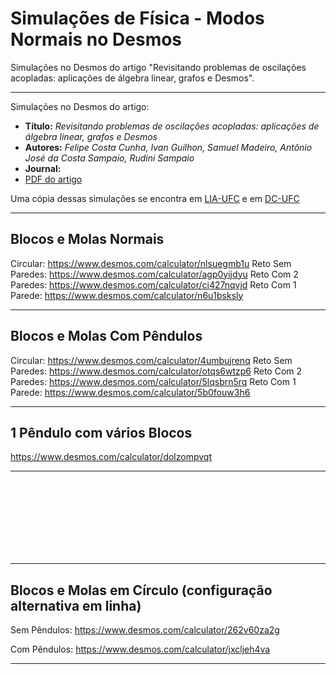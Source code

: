 # Simulações de Física - Modos Normais no Desmos
Simulações no Desmos do artigo "Revisitando problemas de oscilações acopladas: aplicações de álgebra linear, grafos e Desmos".

<hr>
Simulações no Desmos do artigo:
<ul>
<li><b>Título:</b> <i>Revisitando problemas de oscilações acopladas: aplicações de álgebra linear, grafos e Desmos</i></li>
<li><b>Autores:</b> <i>Felipe Costa Cunha, Ivan Guilhon, Samuel Madeiro, Antônio José da Costa Sampaio, Rudini Sampaio</i></li>
<li><b>Journal:</b> <i></i></li>
<li><a href="normal_modes.pdf">PDF do artigo</a></li>
</ul>

Uma cópia dessas simulações se encontra em [LIA-UFC](http://www.lia.ufc.br/~rudini/publ/normal_modes.htm) e em [DC-UFC](http://sites.dc.ufc.br/~rudini/publ/normal_modes.htm)


<hr>
<H2>Blocos e Molas Normais</H2>

Circular: https://www.desmos.com/calculator/nlsuegmb1u
Reto Sem Paredes: https://www.desmos.com/calculator/agp0yijdyu
Reto Com 2 Paredes: https://www.desmos.com/calculator/ci427nqvjd
Reto Com 1 Parede: https://www.desmos.com/calculator/n6u1bsksly


<hr>
<H2>Blocos e Molas Com Pêndulos</H2>

Circular: https://www.desmos.com/calculator/4umbujrenq
Reto Sem Paredes: https://www.desmos.com/calculator/otqs6wtzp6
Reto Com 2 Paredes: https://www.desmos.com/calculator/5lqsbrn5rq
Reto Com 1 Parede: https://www.desmos.com/calculator/5b0fouw3h6

<hr>
<H2>1 Pêndulo com vários Blocos</H2>

https://www.desmos.com/calculator/dolzompvqt

<hr>

<br /> <br /> <br /> <br /> <br /> <br /> <br /> 

<hr>
<H2>Blocos e Molas em Círculo (configuração alternativa em linha)</H2>

Sem Pêndulos: https://www.desmos.com/calculator/262v60za2g

Com Pêndulos: https://www.desmos.com/calculator/jxcljeh4va

<hr>
</BODY></HTML>
